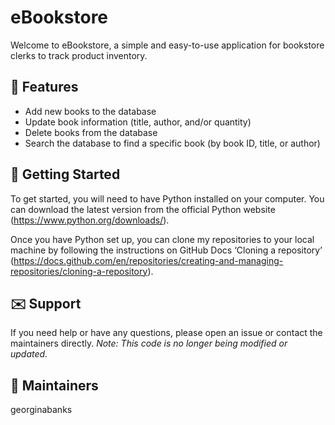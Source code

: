 <h1>eBookstore</h1>

Welcome to eBookstore, a simple and easy-to-use application for bookstore clerks to track product inventory.

<h2>🌟 Features</h2>

- Add new books to the database
- Update book information (title, author, and/or quantity)
- Delete books from the database
- Search the database to find a specific book (by book ID, title, or author)

<h2>🌱 Getting Started</h2>

To get started, you will need to have Python installed on your computer. You can download the latest version from the official Python website (https://www.python.org/downloads/).

Once you have Python set up, you can clone my repositories to your local machine by following the instructions on GitHub Docs ‘Cloning a repository’ (https://docs.github.com/en/repositories/creating-and-managing-repositories/cloning-a-repository).

<h2>✉️ Support</h2>

If you need help or have any questions, please open an issue or contact the maintainers directly.
_Note: This code is no longer being modified or updated._

<h2>🦹 Maintainers </h2>

georginabanks

